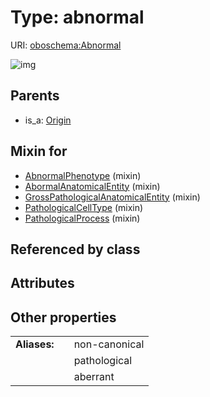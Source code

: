 
# Type: abnormal




URI: [oboschema:Abnormal](http://purl.obolibrary.org/oboschema/Abnormal)


![img](http://yuml.me/diagram/nofunky;dir:TB/class/[Origin],[PathologicalProcess]uses%20-.->[Abnormal],[PathologicalCellType]uses%20-.->[Abnormal],[GrossPathologicalAnatomicalEntity]uses%20-.->[Abnormal],[AbormalAnatomicalEntity]uses%20-.->[Abnormal],[AbnormalPhenotype]uses%20-.->[Abnormal],[Origin]^-[Abnormal],[PathologicalProcess],[PathologicalCellType],[GrossPathologicalAnatomicalEntity],[AbormalAnatomicalEntity],[AbnormalPhenotype])

## Parents

 *  is_a: [Origin](Origin.md)

## Mixin for

 * [AbnormalPhenotype](AbnormalPhenotype.md) (mixin) 
 * [AbormalAnatomicalEntity](AbormalAnatomicalEntity.md) (mixin) 
 * [GrossPathologicalAnatomicalEntity](GrossPathologicalAnatomicalEntity.md) (mixin) 
 * [PathologicalCellType](PathologicalCellType.md) (mixin) 
 * [PathologicalProcess](PathologicalProcess.md) (mixin) 

## Referenced by class


## Attributes


## Other properties

|  |  |  |
| --- | --- | --- |
| **Aliases:** | | non-canonical |
|  | | pathological |
|  | | aberrant |

